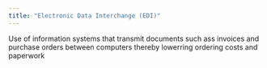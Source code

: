 ```yaml
---
title: "Electronic Data Interchange (EDI)"
---
```

Use of information systems that transmit documents such ass invoices and purchase orders between computers thereby lowerring ordering costs and paperwork

